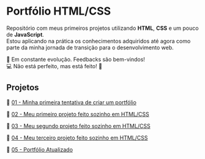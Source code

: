 # Portfólio HTML/CSS

Repositório com meus primeiros projetos utilizando **HTML**, **CSS** e um pouco de **JavaScript**.  
Estou aplicando na prática os conhecimentos adquiridos até agora como parte da minha jornada de transição para o desenvolvimento web.

🚧 Em constante evolução. Feedbacks são bem-vindos!  
💻 Não está perfeito, mas está feito! 🚀

## Projetos

🔗 [01 - Minha primeira tentativa de criar um portfólio](https://robsonbernardino.github.io/portifolio-html-css/001-meu-portfolio/)

🔗 [02 - Meu primeiro projeto feito sozinho em HTML/CSS](https://robsonbernardino.github.io/portifolio-html-css/002-curiosidades-do-espa%C3%A7o/index.html)

🔗 [03 - Meu segundo projeto feito sozinho em HTML/CSS](https://robsonbernardino.github.io/portifolio-html-css/003-cordel-moderno/index.html
)

🔗 [04 - Meu terceiro projeto feito sozinho em HTML/CSS](https://robsonbernardino.github.io/portifolio-html-css/004-desafio-curso-js/index.html
)

🔗 [05 - Portfólio Atualizado](https://robsonbernardino.github.io/portifolio-html-css/005-Portifólio-Atualizado/index.html/index.html
)
